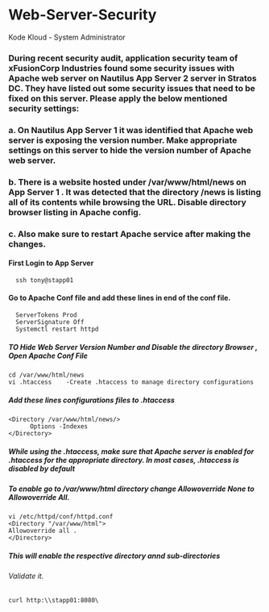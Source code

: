 # Web-Server-Security
Kode Kloud - System Administrator
### During recent security audit, application security team of xFusionCorp Industries found some security issues with Apache web server on Nautilus App Server 2 server in Stratos DC. They have listed out some security issues that need to be fixed on this server. Please apply the below mentioned security settings:


### a. On Nautilus App Server 1 it was identified that Apache web server is exposing the version number. Make appropriate settings on this server to hide the version number of Apache web server.

### b. There is a website hosted under /var/www/html/news on App Server 1 . It was detected that the directory /news is listing all of its contents while browsing the URL. Disable directory browser listing in Apache config.

### c. Also make sure to restart Apache service after making the changes.

#### First Login to App Server 
  ```
    ssh tony@stapp01
   ```
   #### Go to Apache Conf file and add these lines in end of the conf file.
  ```
    ServerTokens Prod
    ServerSignature Off
    Systemctl restart httpd
  ```  
##### TO Hide Web Server Version Number and Disable the directory Browser , Open Apache Conf File
```
cd /var/www/html/news
vi .htaccess    -Create .htaccess to manage directory configurations
```
##### Add these lines configurations files to .htaccess
```
<Directory /var/www/html/news/>
      Options -Indexes
</Directory>
```
##### While using the .htaccess, make sure that Apache server is enabled for .htaccess for the appropriate directory. In most cases, .htaccess is disabled by default
##### To enable go to /var/www/html directory change Allowoverride None to Allowoverride All.

```
vi /etc/httpd/conf/httpd.conf
<Directory "/var/www/html">   
Allowoverride all .
</Directory>
```
##### This will enable the respective directory annd sub-directories

###### Validate it.

```
curl http:\\stapp01:8080\
```



